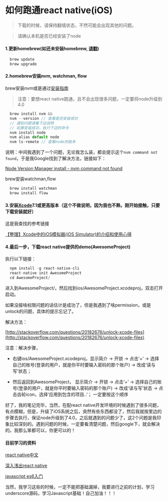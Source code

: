 如何跑通react native(iOS)
====================

> 下载的时候，请保持翻墙状态，不然可能会出现其他的问题。

> 请确认本机是否已经安装了node

#### 1.更新homebrew(如还未安装homebrew, [请戳](http://brew.sh/))

```js
  brew update
  brew upgrade
```

#### 2.homebrew安装nvm, watchman, flow

brew安装nvm或是通过[安装指南](https://github.com/creationix/nvm#installation)

> 注意：要想react native跑通，且不会出现很多问题，一定要将node升级到4.0

```js
  brew install nvm && 
  nvm --version // 查看是否安装成功
  // 遇到问题请看下边说明
  // 如果安装成功，执行下边的命令
  nvm install node
  nvm alias default node
  nvm ls-remote // 查看node的版本
```

说明：中间我遇到了一个问题，无论我怎么装，都会提示这个`nvm command not found`，于是我Google找到了解决方法，链接如下：

[Node Version Manager install - nvm command not found](http://stackoverflow.com/questions/16904658/node-version-manager-install-nvm-command-not-found/17707224#17707224)

brew安装watchman,flow

```js
  brew install watchman
  brew install flow
```

#### 3.安装[Xcode]()7.1或更高版本（这个不做说明，因为我也不熟，刚开始接触，只要下载安装就好）

这是我查找的参考链接

[【整理】Xcode中的iOS模拟器(iOS Simulator)的介绍和使用心得](http://www.crifan.com/intro_ios_simulator_in_xcode_and_usage_summary/)

#### 4.最后一步，下载react native提供的demo(AwesomeProject)

执行以下链接：

```js
  npm install -g react-native-cli
  react-native init AwesomeProject
  cd AwesomeProject/
```

进入到AwesomeProject/，然后找到ios/AwesomeProject.xcodeproj，双击打开启动。

如果没报啥权限问题的话估计是成功了，但是我遇到了啥permission，或是unlock的问题，具体的提示忘记了。

解决方法：

[http://stackoverflow.com/questions/20182676/unlock-xcode-files](http://stackoverflow.com/questions/20182676/unlock-xcode-files)

注意：解决步骤，

* 右键ios/AwesomeProject.xcodeproj，显示简介 -> 开锁 -> 点击‘+’ -> 选择自己的账号(登录的用户，就是你平时要输入密码的那个账户) -> 改成‘读与写’状态；

* 然后返回到AwesomeProject， 显示简介 -> 开锁 -> 点击‘+’ -> 选择自己的账号(登录的用户，就是你平时要输入密码的那个账户) -> 改成‘读与写’状态 -> 点击齿轮icon，选择‘应用到包含的项目..’；
一定要按这个顺序

好了，我的笔记完毕，当然，在配react native开发环境的时候遇到了很多问题，有点模糊，但是，升级了iOS系统之后，突然有些东西都没了，然后我就按里边的步骤去执行，保证node升级到了4.0，之后就遇到的问题少了，这2个问题是我印象比较深刻的。遇到问题的时候，一定要看清楚问题，然后google下，就会解决的。我那么笨都可以，你更可以的！

#### 目前学习的资料

[react native中文](http://wiki.jikexueyuan.com/project/react-native/GettingStarted.html)

[深入浅出react native](http://zhuanlan.zhihu.com/FrontendMagazine/19996445)

[javascript es6入门](http://es6.ruanyifeng.com/#docs/object)

当然，我学习这些的时候，一定不能把基础漏掉，我要进行之前的计划，学习underscore源码，学习Javascript基础！自己加油！！！





